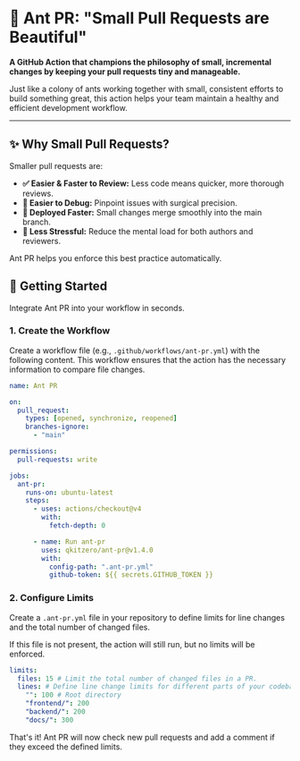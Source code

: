 # 🐜 Ant PR: "Small Pull Requests are Beautiful"

**A GitHub Action that champions the philosophy of small, incremental changes by keeping your pull requests tiny and manageable.**

Just like a colony of ants working together with small, consistent efforts to build something great, this action helps your team maintain a healthy and efficient development workflow.

---

## ✨ Why Small Pull Requests?

Smaller pull requests are:

- **✅ Easier & Faster to Review:** Less code means quicker, more thorough reviews.
- **🐛 Easier to Debug:** Pinpoint issues with surgical precision.
- **🚀 Deployed Faster:** Small changes merge smoothly into the main branch.
- **🧘 Less Stressful:** Reduce the mental load for both authors and reviewers.

Ant PR helps you enforce this best practice automatically.

## 🚀 Getting Started

Integrate Ant PR into your workflow in seconds.

### 1. Create the Workflow

Create a workflow file (e.g., `.github/workflows/ant-pr.yml`) with the following content. This workflow ensures that the action has the necessary information to compare file changes.

```yaml:ant-pr.yml
name: Ant PR

on:
  pull_request:
    types: [opened, synchronize, reopened]
    branches-ignore:
      - "main"

permissions:
  pull-requests: write

jobs:
  ant-pr:
    runs-on: ubuntu-latest
    steps:
      - uses: actions/checkout@v4
        with:
          fetch-depth: 0

      - name: Run ant-pr
        uses: qkitzero/ant-pr@v1.4.0
        with:
          config-path: ".ant-pr.yml"
          github-token: ${{ secrets.GITHUB_TOKEN }}
```

### 2. Configure Limits

Create a `.ant-pr.yml` file in your repository to define limits for line changes and the total number of changed files.

If this file is not present, the action will still run, but no limits will be enforced.

```yaml:.ant-pr.yml
limits:
  files: 15 # Limit the total number of changed files in a PR.
  lines: # Define line change limits for different parts of your codebase.
    "": 100 # Root directory
    "frontend/": 200
    "backend/": 200
    "docs/": 300
```

That's it! Ant PR will now check new pull requests and add a comment if they exceed the defined limits.
